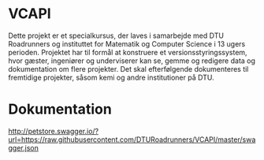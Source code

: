 # VCAPI
Dette projekt er et specialkursus, der laves i samarbejde med DTU Roadrunners og instituttet for Matematik og Computer Science i 13 ugers perioden. Projektet har til formål at konstruere et versionsstyringssystem, hvor gæster, ingeniører og underviserer kan se, gemme og redigere data og dokumentation om flere projekter. Det skal efterfølgende dokumenteres til fremtidige projekter, såsom kemi og andre institutioner på DTU.  

# Dokumentation
http://petstore.swagger.io/?url=https://raw.githubusercontent.com/DTURoadrunners/VCAPI/master/swagger.json
